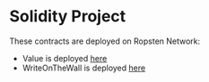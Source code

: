 # Solidity Project
These contracts are deployed on Ropsten Network:
- Value is deployed [here](https://ropsten.etherscan.io/address/0x799a643c8f1ff1ae1b377244d82ebd9640cded72)
- WriteOnTheWall is deployed [here](https://ropsten.etherscan.io/address/0xd50b2bf9e69bc6fba69c4697619f77b2279eb101)